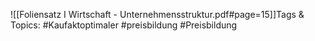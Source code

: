 
![[Foliensatz I Wirtschaft - Unternehmensstruktur.pdf#page=15]]Tags & Topics:
   #Kaufaktoptimaler
   #preisbildung
   #Preisbildung